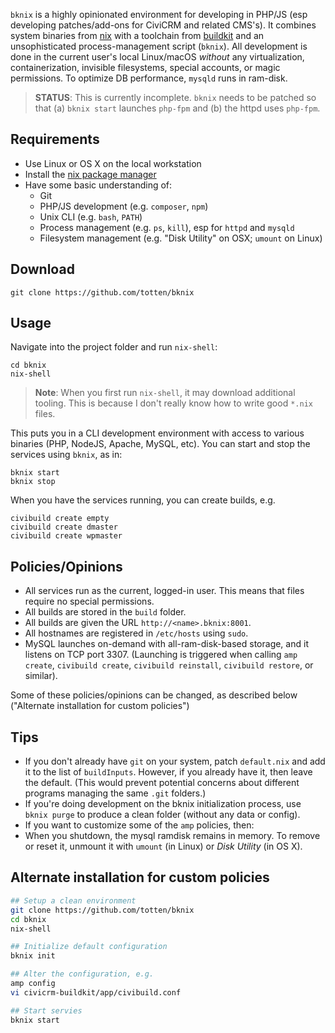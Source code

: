 `bknix` is a highly opinionated environment for developing in PHP/JS (esp developing patches/add-ons for CiviCRM and
related CMS's).  It combines system binaries from [nix](https://nixos.org/nix) with a toolchain from
[buildkit](https://github.com/civicrm/civicrm-buildkit) and an unsophisticated process-management script (`bknix`).
All development is done in the current user's local Linux/macOS *without* any virtualization, containerization,
invisible filesystems, special accounts, or magic permissions.  To optimize DB performance, `mysqld` runs in ram-disk.

> __STATUS__: This is currently incomplete.  `bknix` needs to be patched so that (a) `bknix start` launches `php-fpm`
> and (b) the httpd uses `php-fpm`.

## Requirements

* Use Linux or OS X on the local workstation
* Install the [nix package manager](https://nixos.org/nix/)
* Have some basic understanding of:
    * Git
    * PHP/JS development (e.g. `composer`, `npm`)
    * Unix CLI (e.g. `bash`, `PATH`)
    * Process management (e.g. `ps`, `kill`), esp for `httpd` and `mysqld`
    * Filesystem management (e.g. "Disk Utility" on OSX; `umount` on Linux)

## Download

```
git clone https://github.com/totten/bknix
```

## Usage

Navigate into the project folder and run `nix-shell`:

```
cd bknix
nix-shell
```

> __Note__: When you first run `nix-shell`, it may download additional tooling.
> This is because I don't really know how to write good `*.nix` files.

This puts you in a CLI development environment with access to various binaries (PHP, NodeJS, Apache, MySQL, etc).  You
can start and stop the services using `bknix`, as in:

```
bknix start
bknix stop
```

When you have the services running, you can create builds, e.g.

```
civibuild create empty
civibuild create dmaster
civibuild create wpmaster
```

## Policies/Opinions

* All services run as the current, logged-in user. This means that files require no special permissions.
* All builds are stored in the `build` folder.
* All builds are given the URL `http://<name>.bknix:8001`.
* All hostnames are registered in `/etc/hosts` using `sudo`.
* MySQL launches on-demand with all-ram-disk-based storage, and it listens on TCP port 3307. (Launching is triggered when calling `amp create`, `civibuild create`, `civibuild reinstall`, `civibuild restore`, or similar).

Some of these policies/opinions can be changed, as described below ("Alternate installation for custom policies")

## Tips

* If you don't already have `git` on your system, patch `default.nix` and add it to the list of `buildInputs`.
  However, if you already have it, then leave the default. (This would prevent potential concerns about different programs managing the same `.git` folders.)
* If you're doing development on the bknix initialization process, use `bknix purge` to produce a clean folder (without any data or config).
* If you want to customize some of the `amp` policies, then:
* When you shutdown, the mysql ramdisk remains in memory. To remove or reset it, unmount it with `umount` (in Linux) or *Disk Utility* (in OS X).

## Alternate installation for custom policies

```bash
## Setup a clean environment
git clone https://github.com/totten/bknix
cd bknix
nix-shell

## Initialize default configuration
bknix init

## Alter the configuration, e.g.
amp config
vi civicrm-buildkit/app/civibuild.conf

## Start servies
bknix start
```
